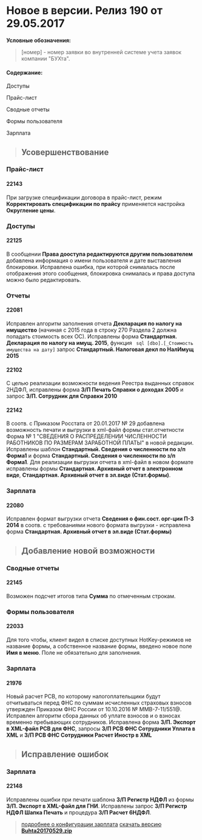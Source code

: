 ﻿
# Новое в версии. Релиз 190 от 29.05.2017

**Условные обозначения:**
 >[номер] - номер заявки во внутренней системе учета заявок компании "БУХта".

#### Содержание:

Доступы

Прайс-лист

Сводные отчеты

Формы пользователя

Зарплата

>## Усовершенствование

### Прайс-лист

#### 22143
При загрузке спецификации договора в прайс-лист, режим __Корректировать спецификации по прайсу__
применяется настройка __Округление цены__.

### Доступы

#### 22125
В сообщении __Права дооступа редактируются другим пользователем__  добавлена информация о имени пользователя и дате выставления блокировки.
Исправлена ошибка, при которой снималась после отображения этого сообщения, блокировка снималась и права доступа можно было редактировать.

### Отчеты

#### 22081
Исправлен алгоритм заполнения отчета __Декларация по налогу на имущество__ (начиная с 2015 года в строку 270 Раздела 2 должна попадать стоимость всех ОС).
Исправлены форма __Стандартная. Декларация по налогу на имущ. 2015__,
функция ``` sql [dbo].[_Стоимость имущества на дату]```
запрос __Стандартный. Налоговая декл по НалИмущ 2015__

#### 22102
С целью реализации возможности ведения Реестра выданных справок 2НДФЛ, исправлены форма __З/П Печать Cправки о доходах 2005__ и запрос __З/П. Сотрудник для Cправки 2010__

#### 22142

В соотв. с Приказом Росстата от 20.01.2017 № 29 добавлена возможность печати и выгрузки в xml-файл формы стат.отчетности Форма № 1 "СВЕДЕНИЯ О РАСПРЕДЕЛЕНИИ ЧИСЛЕННОСТИ РАБОТНИКОВ ПО РАЗМЕРАМ ЗАРАБОТНОЙ ПЛАТЫ" в новой редакции.
Исправлены шаблон __Стандартный. Сведения о численности по з/п Форма1__ и форма __Стандартный. Сведения о численности по з/п Форма1__.
Для реализации выгрузки отчета в xml-файл в новом формате исправлены формы __Стандартная. Архивный отчет в электронном виде__, __Стандартная. Архивный отчет в эл.виде (Стат.формы)__.

### Зарплата

#### 22080
Исправлен формат выгрузки отчета __Сведения о фин.сост. орг-ции П-3 2014__ в соотв. с требованиями нового формата выгрузки - исправлена форма __Стандартная. Архивный отчет в эл.виде (Стат.формы)__

>## Добавление новой возможности

### Сводные отчеты

#### 22145
Возможен подсчет итогов типа __Сумма__ по отмеченным строкам.

### Формы пользователя

#### 22033
Для того чтобы, клиент видел в списке доступных HotKey-режимов не название формы, а собственное название формы,
введено новое поле __Имя в меню__. Поле не обязательно для заполнения.

### Зарплата

#### 21976

Новый расчет РСВ, по которому налогоплательщики будут отчитываться перед ФНС по суммам исчисленных страховых взносов утвержден Приказом ФНС России от 10.10.2016 № ММВ-7-11/551@.
Исправлен алгоритм сбора данных об уплате взносов и о взносах временно пребывающих сотрудников.
Исправлена форма __З/П. Экспорт в XML-файл РСВ для ФНС__, запросы __З/П РСВ ФНС Сотрудники Уплата в XML__ и __З/П РСВ ФНС Сотрудники Расчет Иностр в XML__

>## Исправление ошибок

### Зарплата

#### 22148
Исправлены ошибки при печати шаблона __З/П Регистр НДФЛ__ из формы __З/П. Экспорт в XML-файл для ГНИ__.
Исправлены запрос __З/П Регистр НДФЛ Шапка Печать__ и процедура __З/П Расчет 6НДФЛ__.


> [подробнее о конфигурации зарплата](Стандартная_Зарплата.htm)
[скачать версию **Buhta20170529.zip**](Buhta20170529.zip)



